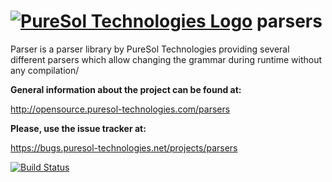 [![PureSol Technologies Logo](http://opensource.puresol-technologies.com/images/logo_320.png)](https://puresol-technologies.com)
parsers
=======

Parser is a parser library by PureSol Technologies providing several different parsers which allow changing the grammar during runtime without any compilation/

__General information about the project can be found at:__

http://opensource.puresol-technologies.com/parsers
    
__Please, use the issue tracker at:__

https://bugs.puresol-technologies.net/projects/parsers

[![Build Status](http://ci.puresol-technologies.net/job/Parsers/badge/icon)](http://ci.puresol-technologies.net/job/Parsers/)
